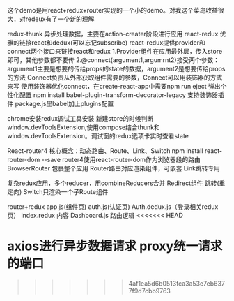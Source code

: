 这个demo是用react+redux+router实现的一个小的demo。对我这个菜鸟收益很大，对redeux有了一个新的理解

redux-thunk 异步处理数据，主要在action-creater阶段进行应用
react-redux 优雅的链接react和dedux(可以忘记subscribe)
react-redux提供provider和connect两个接口来链接react和redux
  1.Provider组件在应用最外层，传入store即可，其他参数都不要传
  2.@connect(argument1,argumrnt2)接受两个参数：argument1主要是想要的传给props的state的数据，argument2是想要传给props的方法
   Connect负责从外部获取组件需要的参数，Connect可以用装饰器的方式来写
  使用装饰器优化connect，在create-react-app中需要npm run eject 弹出个性化配置
  npm install babel-plugin-transform-decorator-legacy 支持装饰器插件
  package.js里babel加上plugins配置



chrome安装redux调试工具安装
新建store的时候判断window.devToolsExtension,使用compose结合thunk和window.devToolsExtension。调试窗的redux选项卡实时查看state



React-router4 
  核心概念：动态路由、Route、Link、Switch
  npm install react-router-dom --save
  router4使用react-router-dom作为浏览器段的路由
  BrowserRouter 包裹整个应用
  Router路由对应渲染组件，可嵌套
  Link跳转专用

  复杂redux应用，多个reducer，用combineReducers合并
  Redirect组件 跳转(重定向)
  Switch只渲染一个子Route组件

 

  router+redux
  app.js(组件页)
  auth.js(认证页)
  Auth.dedux.js（登录相关redux页）
  index.redux 内容
  Dashboard.js 路由逻辑
<<<<<<< HEAD


  axios进行异步数据请求
  proxy统一请求的端口
=======
>>>>>>> 4af1ea5d6b0513fca3a53e7eb6377f9d7cbb9763
